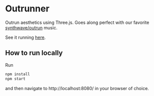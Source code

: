 # Outrunner
Outrun aesthetics using Three.js. Goes along perfect with our favorite [synthwave/outrun](https://en.wikipedia.org/wiki/Synthwave) music.

See it running [here](https://thorsteinnjonsson.github.io/outrunner/).

## How to run locally
Run
``` bash
npm install
npm start
```
and then navigate to http://localhost:8080/ in your browser of choice.
